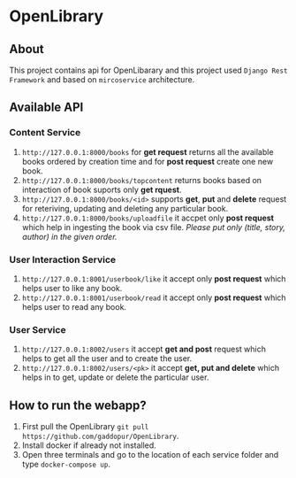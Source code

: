 # OpenLibrary

## About
This project contains api for OpenLibarary and this project used `Django Rest Framework` and based on `mircoservice` architecture.

## Available API
### Content Service
1. `http://127.0.0.1:8000/books` for **get request** returns all the available books ordered by creation time and for **post request** create one new book.
2. `http://127.0.0.1:8000/books/topcontent` returns books based on interaction of book suports only **get rquest**.
3. `http://127.0.0.1:8000/books/<id>` supports **get**, **put** and **delete** request for reteriving, updating and deleting any particular book.
4. `http://127.0.0.1:8000/books/uploadfile` it accpet only **post request** which help in ingesting the book via csv file. *Please put only (title, story, author) in the given order.*

### User Interaction Service
1. `http://127.0.0.1:8001/userbook/like` it accept only **post request** which helps user to like any book.
2. `http://127.0.0.1:8001/userbook/read` it accept only **post request** which helps user to read any book.

### User Service 
1. `http://127.0.0.1:8002/users` it accept **get and post** request which helps to get all the user and to create the user.
2. `http://127.0.0.1:8002/users/<pk>` it accept **get, put and delete** which helps in to get, update or delete the particular user.


## How to run the webapp?
1. First pull the OpenLibrary `git pull https://github.com/gaddopur/OpenLibrary`.
2. Install docker if already not installed.
3. Open three terminals and go to the location of each service folder and type ```docker-compose up```.

